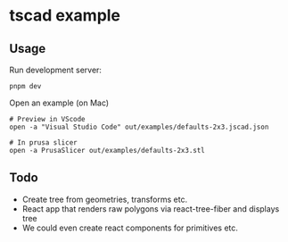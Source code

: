 # tscad example

## Usage

Run development server:

```shell
pnpm dev
```

Open an example (on Mac)

```shell
# Preview in VScode
open -a "Visual Studio Code" out/examples/defaults-2x3.jscad.json

# In prusa slicer
open -a PrusaSlicer out/examples/defaults-2x3.stl
```

## Todo

- Create tree from geometries, transforms etc.
- React app that renders raw polygons via react-tree-fiber and displays tree
- We could even create react components for primitives etc.

